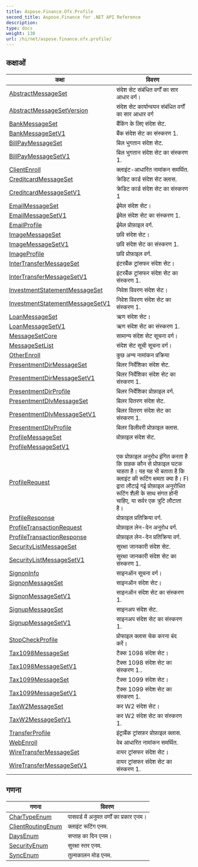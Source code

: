```yaml
---
title: Aspose.Finance.Ofx.Profile
second_title: Aspose.Finance for .NET API Reference
description: 
type: docs
weight: 130
url: /hi/net/aspose.finance.ofx.profile/
---
```



## कक्षाओं

| कक्षा | विवरण |
| --- | --- |
| [AbstractMessageSet](./abstractmessageset/) | संदेश सेट संबंधित वर्गों का सार आधार वर्ग। |
| [AbstractMessageSetVersion](./abstractmessagesetversion/) | संदेश सेट कार्यान्वयन संबंधित वर्गों का सार आधार वर्ग |
| [BankMessageSet](./bankmessageset/) | बैंकिंग के लिए संदेश सेट. |
| [BankMessageSetV1](./bankmessagesetv1/) | बैंक संदेश सेट का संस्करण 1. |
| [BillPayMessageSet](./billpaymessageset/) | बिल भुगतान संदेश सेट. |
| [BillPayMessageSetV1](./billpaymessagesetv1/) | बिल भुगतान संदेश सेट का संस्करण 1. |
| [ClientEnroll](./clientenroll/) | क्लाइंट-आधारित नामांकन समर्थित. |
| [CreditcardMessageSet](./creditcardmessageset/) | क्रेडिट कार्ड संदेश सेट क्लास. |
| [CreditcardMessageSetV1](./creditcardmessagesetv1/) | क्रेडिट कार्ड संदेश सेट का संस्करण 1 |
| [EmailMessageSet](./emailmessageset/) | ईमेल संदेश सेट। |
| [EmailMessageSetV1](./emailmessagesetv1/) | ईमेल संदेश सेट का संस्करण 1. |
| [EmailProfile](./emailprofile/) | ईमेल प्रोफ़ाइल वर्ग. |
| [ImageMessageSet](./imagemessageset/) | छवि संदेश सेट। |
| [ImageMessageSetV1](./imagemessagesetv1/) | छवि संदेश सेट का संस्करण 1. |
| [ImageProfile](./imageprofile/) | छवि प्रोफ़ाइल वर्ग. |
| [InterTransferMessageSet](./intertransfermessageset/) | इंटरबैंक ट्रांसफर संदेश सेट। |
| [InterTransferMessageSetV1](./intertransfermessagesetv1/) | इंटरबैंक ट्रांसफर संदेश सेट का संस्करण 1. |
| [InvestmentStatementMessageSet](./investmentstatementmessageset/) | निवेश विवरण संदेश सेट। |
| [InvestmentStatementMessageSetV1](./investmentstatementmessagesetv1/) | निवेश विवरण संदेश सेट का संस्करण 1. |
| [LoanMessageSet](./loanmessageset/) | ऋण संदेश सेट। |
| [LoanMessageSetV1](./loanmessagesetv1/) | ऋण संदेश सेट का संस्करण 1. |
| [MessageSetCore](./messagesetcore/) | सामान्य संदेश सेट सूचना वर्ग। |
| [MessageSetList](./messagesetlist/) | संदेश सेट सूची सूचना वर्ग। |
| [OtherEnroll](./otherenroll/) | कुछ अन्य नामांकन प्रक्रिया |
| [PresentmentDirMessageSet](./presentmentdirmessageset/) | बिलर निर्देशिका संदेश सेट. |
| [PresentmentDirMessageSetV1](./presentmentdirmessagesetv1/) | बिलर निर्देशिका संदेश सेट का संस्करण 1. |
| [PresentmentDirProfile](./presentmentdirprofile/) | बिलर निर्देशिका प्रोफ़ाइल वर्ग. |
| [PresentmentDlvMessageSet](./presentmentdlvmessageset/) | बिलर वितरण संदेश सेट. |
| [PresentmentDlvMessageSetV1](./presentmentdlvmessagesetv1/) | बिलर वितरण संदेश सेट का संस्करण 1. |
| [PresentmentDlvProfile](./presentmentdlvprofile/) | बिलर डिलीवरी प्रोफ़ाइल क्लास. |
| [ProfileMessageSet](./profilemessageset/) | प्रोफ़ाइल संदेश सेट. |
| [ProfileMessageSetV1](./profilemessagesetv1/) |  |
| [ProfileRequest](./profilerequest/) | एक प्रोफ़ाइल अनुरोध इंगित करता है कि ग्राहक कौन से प्रोफ़ाइल घटक चाहता है। यह यह भी बताता है कि क्लाइंट की रूटिंग क्षमता क्या है। FI द्वारा लौटाई गई प्रोफ़ाइल अनुरोधित रूटिंग शैली के साथ संगत होनी चाहिए, या सर्वर एक त्रुटि लौटाता है। |
| [ProfileResponse](./profileresponse/) | प्रोफ़ाइल प्रतिक्रिया वर्ग. |
| [ProfileTransactionRequest](./profiletransactionrequest/) | प्रोफ़ाइल लेन-देन अनुरोध वर्ग. |
| [ProfileTransactionResponse](./profiletransactionresponse/) | प्रोफ़ाइल लेन-देन प्रतिक्रिया वर्ग. |
| [SecurityListMessageSet](./securitylistmessageset/) | सुरक्षा जानकारी संदेश सेट. |
| [SecurityListMessageSetV1](./securitylistmessagesetv1/) | सुरक्षा जानकारी संदेश सेट का संस्करण 1. |
| [SignonInfo](./signoninfo/) | साइनऑन सूचना वर्ग। |
| [SignonMessageSet](./signonmessageset/) | साइनऑन संदेश सेट। |
| [SignonMessageSetV1](./signonmessagesetv1/) | साइनऑन संदेश सेट का संस्करण 1. |
| [SignupMessageSet](./signupmessageset/) | साइनअप संदेश सेट. |
| [SignupMessageSetV1](./signupmessagesetv1/) | साइनअप संदेश सेट का संस्करण 1. |
| [StopCheckProfile](./stopcheckprofile/) | प्रोफाइल क्लास चेक करना बंद करें। |
| [Tax1098MessageSet](./tax1098messageset/) | टैक्स 1098 संदेश सेट। |
| [Tax1098MessageSetV1](./tax1098messagesetv1/) | टैक्स 1098 संदेश सेट का संस्करण 1.. |
| [Tax1099MessageSet](./tax1099messageset/) | टैक्स 1099 संदेश सेट। |
| [Tax1099MessageSetV1](./tax1099messagesetv1/) | टैक्स 1099 संदेश सेट का संस्करण 1. |
| [TaxW2MessageSet](./taxw2messageset/) | कर W2 संदेश सेट। |
| [TaxW2MessageSetV1](./taxw2messagesetv1/) | कर W2 संदेश सेट का संस्करण 1. |
| [TransferProfile](./transferprofile/) | इंट्राबैंक ट्रांसफ़र प्रोफ़ाइल क्लास. |
| [WebEnroll](./webenroll/) | वेब आधारित नामांकन समर्थित. |
| [WireTransferMessageSet](./wiretransfermessageset/) | वायर ट्रांसफर संदेश सेट। |
| [WireTransferMessageSetV1](./wiretransfermessagesetv1/) | वायर ट्रांसफर संदेश सेट का संस्करण 1. |
## गणना

| गणना | विवरण |
| --- | --- |
| [CharTypeEnum](./chartypeenum/) | पासवर्ड में अनुमत वर्णों का प्रकार एनम। |
| [ClientRoutingEnum](./clientroutingenum/) | क्लाइंट रूटिंग एनम. |
| [DaysEnum](./daysenum/) | सप्ताह का दिन एनम। |
| [SecurityEnum](./securityenum/) | सुरक्षा स्तर एनम. |
| [SyncEnum](./syncenum/) | तुल्यकालन मोड एनम. |



